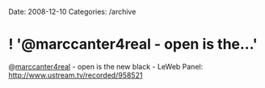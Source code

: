 Date: 2008-12-10
Categories: /archive

# ! '@marccanter4real - open is the...'

@<a href="http://twitter.com/marccanter4real">marccanter4real</a> - open is the new black - LeWeb Panel: <a href="http://www.ustream.tv/recorded/958521" rel="nofollow">http://www.ustream.tv/recorded/958521</a>
